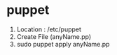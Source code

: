 # puppet


1)  Location : /etc/puppet <br />
2)  Create File (anyName.pp) <br />
3)  sudo puppet apply anyName.pp <br />
